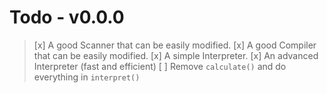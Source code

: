 # Todo - v0.0.0
> [x] A good Scanner that can be easily modified.
> [x] A good Compiler that can be easily modified.
> [x] A simple Interpreter.
> [x] An advanced Interpreter (fast and efficient)
> [ ] Remove `calculate()` and do everything in `interpret()`